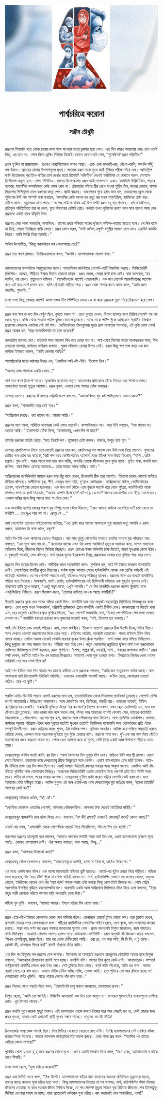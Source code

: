 <div align=center> <img src="../../metadata/images/rabibasariya/পার্শ্বচরিত্রে-করোনা-সঞ্জীব-চৌধুরী.jpg" align="center"></div><br><h1 align=center>পার্শ্বচরিত্রে করোনা</h1>
<h2 align=center>সঞ্জীব চৌধুরী</h2><br>রঞ্জনের বিশ্বাসটা হাত থেকে চায়ের কাপ পড়ে যাওয়ার মতো চুরমার হয়ে গেল। এত দিন কারও করোনার খবর এলে ধরেই নিত, ওর হবে না। শেষে কিনা ব্রেকিং নিউজ়ে নিজেই! ফোনে ফোনে রটে গেল, “শুনেছিস? রঞ্জন পজ়িটিভ!”

প্রথম দু’দিন গা ম্যাজম্যাজ। তখনও প্যারাসিটামলে অগাধ আস্থা। একে একে জলপটি-জ্বর, হেঁপো-কাশি, অনর্গল সর্দি, গন্ধ উধাও। প্রচারের ঠেলায় উপসর্গগুলো মুখস্থ। আতঙ্কে রঞ্জন নাকে মুখে কাঠি গুঁজিয়ে পরীক্ষা দিয়ে এল। আটচল্লিশ ঘণ্টা উত্তেজনার পর তিন-পাত্তির তাস দেখার মতো রিপোর্টে ‘পজ়িটিভ’ দেখেই ফ্যামিলির যে যেখানে পারল, সোশ্যাল ডিস্ট্যান্সে অদৃশ্য হল। পোষা মিনিটাও। ছাদের চিলেকোঠা‍য় রঞ্জন আইসোলেশনে, একা। ফ্যামিলি ফিজ়িশিয়ান, পাড়ার ডাক্তার, ফার্মেসির কম্পাউন্ডার কেউ ফোন ধরল না। চৌকাঠের বাইরে স্ত্রীর রেখে যাওয়া মুড়ির টিন, জলের বোতল, বাসক সিরাপের শিশিগুলো দেখে রঞ্জনের কান্না পেল। জ্বরটা বাড়ছে। তক্তপোষে শুয়ে হঠাৎ মনে হল, দেওয়ালের ফ্রেম থেকে পুলিশের উর্দি পরা অস্পষ্ট বাবা বলছেন, ‘আসামির কেউ আপন নয় রঞ্জু! ধরা যখন পড়েইছিস, জামিনের চেষ্টা কর। নইলে জেল। মৃত্যুদণ্ডও হতে পারে।’ কলেজ লাইফে বাবার এই উপদেশটা রঞ্জন বহু বার শুনেছে। বলতে চাইতেন, প্রতিকূল পরিস্থিতিতে হার না মেনে, ঘুরে দাঁড়ানোর চেষ্টাই শ্রেয়। কথাটা তখন পুলিশের প্রলাপ বলে মনে হলেও আজ যেন রঞ্জনকে একটা প্রচণ্ড ঝাঁকুনি দিল।

রঞ্জনের মেজ শালা সমবয়সি, সাদাসিধে। মাসের প্রথম শনিবার সন্ধেয় দু’জনে অফিস-পাড়ায় ইয়েতে বসে। সে দিন বাসে না উঠে, শেয়ার ট্যাক্সিতে বাড়ি ফেরে। রঞ্জন ফোন করল, “ভাই অখিল,এক্ষুনি বসুশ্রীর সামনে চলে এস। ক্রেডিট কার্ডটা নিয়ো। আমি ট্যাক্সি নিয়ে আসছি।”

অখিল উৎসাহিত, “কিন্তু লকডাউনে সব খোলাআছে তো?”

রঞ্জন তত ক্ষণে রাস্তায়। ট্যাক্সিওয়ালাকে বলল, “জলদি। হাসপাতালকা মামলা হ্যায়।”

*****

হাসপাতালের কম্পাউন্ডে অ্যাম্বুল্যান্সের জ্যাম। অ্যাডমিশন কাউন্টারে পেশেন্ট-পার্টি গিজগিজ করছে। সিকিয়োরিটি হিমশিম। মেঝেয়, সিঁড়িতে ঈশ্বরে বিশ্বাস হারানো মানুষ। রঞ্জন দেখল, সোজা রুটে চান্স নেই। বাবা বলেছেন, ‘হয় জামিন, নয় জেল। মৃত্যুদণ্ডও পসিব্‌ল।’ অ্যাডমিশনের পাশেই এমারজেন্সি। এক জন পেশেন্ট অ্যাডমিশনের অপেক্ষা করে এই মাত্র মর্গে চালান হল। খালি স্ট্রেচারটা মাটিতে পড়ে। রঞ্জন মেজ শালার কানে কানে বলল, “আমি জ্ঞান হারাচ্ছি, গুডবাই।”

মেজ শালা কিছু বোঝার আগেই আপাদমস্তক নীল পিপিইতে মোড়া কে বা কারা রঞ্জনকে তুলে নিয়ে নিরুদ্দেশ হয়ে গেল।

*****

রঞ্জন কত ক্ষণ বা কত দিন বেহুঁশ ছিল, বুঝতে পারল না। চোখ খুলতে দেখল, বিশাল হলঘরে জনা তিরিশ পেশেন্ট পর পর বেডে শুয়ে। কব্জি থেকে লতানে পাইপ ঝুলন্ত বোতলে ঢুকেছে। নাকে নাকে পাইপ গুঁজে অক্সিজেন সাপ্লাই। নিঃশ্বাস প্রশ্বাসের কোরাসে একটানা সোঁ সোঁ শব্দ। ভেন্টিলেটরের স্ক্রিনগুলোয় দুরন্ত গ্রাফ লাগাতার শাসাচ্ছে, এই বুঝি থেমে গেল! রঞ্জন আশ্বস্ত হল, ‘যাক্‌ অ্যাডমিশনটা তা হলে হয়েছে!’  

হলঘরটায় জানলা নেই। ফটফটে সাদা আলোয় দিন রাত বোঝা যায় না। সাই-ফাই ফিল্মের মতো আপাদমস্তক সাদা, নীল মোড়কে ডাক্তার, নার্সদের অবিরাম ব্যস্ততা। পুরুষ মহিলাও চেনার উপায় নেই। রঞ্জন কিছু ক্ষণ লক্ষ করে এক জন নার্সকে ইশারায় ডাকল, “আমি কোথায় আছি?”

অ্যাস্ট্রোনটের মতো কণ্ঠস্বরে উত্তর এল, “কোভিড আই-সি-ইউ। তিনশো তিন।”   

“আমার মেজ শালাকে একটা ফোন…”

নার্স তত ক্ষণে তিনশো সাতে। যুদ্ধোন্মাদ করোনার অদৃশ্য আক্রমণের প্রতিরোধে তাঁকে নিরন্তর অস্ত্র শানাতে হচ্ছে। অসতর্কতা মানেই মৃত্যুর আশঙ্কা। রঞ্জন বুঝল, এখানে মেজ শালার খোঁজ অবান্তর।  

ডাক্তার এলেন। রঞ্জনের বাঁ হাতের নাড়িটা চেপে বললেন, “এমার্জেন্সিতে খুব কষ্ট পাচ্ছিলেন। এখন কেমন?” 

রঞ্জন বলল, “শ্বাসকষ্টটা আর নেই স্যর।”      

“অক্সিজেন চলছে। ভয় পাবেন না। আমরা আছি।” 

রঞ্জনের মনে পড়ল, পরিচিত ডাক্তাররা কেউ ফোন ধরেননি। কম্পাউন্ডারও নয়। আর ইনি বলছেন, “ভয় পাবেন না। আমরা আছি।” ইমোশনটা ঢোঁক গিলে, “ডাক্তারবাবু, এখন দিন না রাত?”

ডাক্তার রঞ্জনের হাতটা ছেড়ে, “রাত তিনটে দশ। ঘুমোবার চেষ্টা করুন। পারলে, উপুড় হয়ে শুন।”  

ডাক্তার প্রেসক্রিপশন লিখে চলে যেতেই রঞ্জনের মনে হল, কোভিডের সব আতঙ্ক যেন উনি সঙ্গে নিয়ে গেলেন। ঘুমনোর চেষ্টায় সবে চোখ বন্ধ করেছে, বিশ্রী শব্দ করে ভেন্টিলেটরের অ্যালার্ম বেজে উঠল! সঙ্গে বিকট চিৎকার, “বাপি…আমি চল্লাম। গুড-বাই। মরার আগে বাবা হয়ে বলে যাচ্ছি, অশান্তি তোকে জীবনভর কুরে কুরে খাবে। তুইও বাবা, কথাটা মনে রাখিস। মরণ নিতে এসেছে আমাকে... তোর মায়ের কাছে যাচ্ছি। বাই।”

অক্সিজেনের ক্যানিউলাটা সামলে রঞ্জন ঘাড় উঁচু করে দেখল, চিৎকারটা ঠিক তার পাশেই। তিনশো চারের পেশেন্ট মাটিতে দাঁড়িয়ে কাঁপছে। অশীতিপর বৃদ্ধ, শীর্ণ, একমুখ সাদা দাড়ি, দু’চোখ কোটরগ্রস্ত। অক্সিজেনের পাইপ, ভেন্টিলেটরের প্রোব্‌স, স্যালাইনের বোতল ছত্রাকার। এক জন নার্স দৌড়ে এসে বৃদ্ধকে জাপ্টে ধরে বেডে শুইয়ে, ক্যানিউলাটা নাকে লাগাতে লাগাতে কপট তিরস্কার,  “আবার আপনি উঠেছেন? যদি পড়ে যেতেন? হাতের চ্যানেলটাও তো ছিঁড়ে ফেলেছেন। এরকম অস্থির হলে কিন্তু আবার হাত পা বেঁধে দেব।”

এক অনাত্মীয় নার্সের স্নেহের পরশে বৃদ্ধ শিশুর মতো কেঁদে উঠলেন, “কেন আমায় আটকে রেখেছিস মা? চলে যেতে দে লক্ষ্মীটি … এত দুঃখ আর সয় না। ছেড়ে দে …”

নার্স পেশেন্টের চ্যানেলে মাইক্রোপোর লাগিয়ে, “এত চেষ্টা করে আমরা আপনাকে সুস্থ করলাম দাদু! আপনি এ রকম বললে, আমাদের কি ভাল লাগে, বলুন?’

আই-সি-ইউ এখন শ্মশানের চেয়েও বিষণ্ণতর। সার সার মুমূর্ষু পেশেন্টের অসহায় চাহনির সামনে বৃদ্ধ কাঁদছেন আর বলছেন, “এত দুঃখ আর সয় না…” করোনার আতঙ্ক এখন ওঁর কাছে পরাজিত! মৃত্যুকে আবাহন করে, আপন সন্তানকে অভিশাপ দিয়ে, জীবনের হিসেব মিলিয়ে নিচ্ছেন। রঞ্জন চোখের উপর বালিশটা চাপা দিতেই, বাবার মুখখানা ভেসে উঠল। ও বুঝতেই পারেনি, সেও কাঁদছে। নার্স বৃদ্ধকে ঘুমের ইঞ্জেকশন দিয়ে, রঞ্জনকেও মাথায় হাত বুলিয়ে শান্ত করে গেল।

রঞ্জনের দিন রাতের হিসেব নেই। শারীরিক ভাবে অনেকটাই ভাল। মুশকিল হল, আই সি ইউতে বাথরুম ব্যাপারটাই নেই। পেশেন্টদের যাবতীয় কৃত্য বিছানায়। সর্বাঙ্গ সবুজ কাপড়ে মোড়া হাউসকিপিং নামক এক শ্রেণির কর্মচারী এই দায়িত্বটা সামলান। যে সব পেশেন্ট সজ্ঞানে নেই, তাঁদেরও সযত্নে পরিচ্ছন্ন রাখেন। রঞ্জনের সঙ্গে এর মধ্যেই বাসন্তীদির পরিচয় হয়ে গিয়েছে। মাঝবয়সি, খাটো, মোটা, হাউসকিপিংয়ের এই হিন্দিভাষী মহিলার এক মুহূর্তও ফুরসত নেই। ডাকলেই হাসি মুখে আশ্বাস, “একটু সবুর করো, এখুনি আসছি।” সে দিন বাসন্তীদি রঞ্জনের পাশের স্টুলটায় বসে একটুজিরিয়ে নিচ্ছিল। রঞ্জন জিজ্ঞেস করল, “তোমার বাড়িতে কে কে আছে বাসন্তীদি?”

উত্তরটা রঞ্জনের বুকে যেন বাঘের আঁচড় কেটে দিল। বাসন্তীদি আর তার মানুষটা মহারাষ্ট্রের সিরিডিতে দিনমজুরের কাজ করত। দেশ জুড়ে যখন ‘লকডাউন’, পরিযায়ী শ্রমিকদের ট্রেনে বাসন্তীদি একাই টিকিট পেল। কলকাতায় পা দিতেই খবর এল, তার মানুষটা কোভিডের জ্বরে ফুরিয়ে গিয়েছ, “এত পেশেন্ট সামলাচ্ছি দাদা, নিজের পেশেন্টটাকে শেষ দেখা দেখতে পেলাম না।” বাসন্তীদি হয়তো চোখের জল লুকনোর জন্যেই বলল, “যাই, তিনশো ছয় ডাকছে।”

আই-সি-ইউতে বেড নম্বরই পরিচয়। নাম,  গোত্র  অর্থহীন। ‘তিনশো সাতাশ’ রঞ্জনের ঠিক উল্টো দিকে, ঘড়ির নীচে। সময় দেখতে গেলেই ভদ্রলোকের দিকে চোখ পড়ে। চল্লিশের কোঠায়, অবস্থাটা ঘোরালো। গলায় রাইল্‌স টিউব দিয়ে খাবার যাচ্ছে। সেদিন সকাল থেকেই মাথাটা বারবার বুকের উপর ঝুঁকে পড়ছিল। নার্স সোজা করে বসিয়ে দিচ্ছিলেন। কিন্তু দুপুরের পর আর দরকার হল না। শরীরটা শক্ত হয়ে গেল। নতুন পেশেন্টের প্রস্তুতিতে দু’জন নার্স যখন ভদ্রলোকের ব্যক্তিগত জিনিসগুলো লিস্ট করছেন, রঞ্জন শুনছিল। ‘চশমা, গল্পের বই, ডায়েরি, পার্স… খবরের কাগজের কাটিং।’ রঞ্জন স্পষ্ট দেখল, কাটিংটা আই-পি-এল ম্যাচের ফিক্সচার। সামনেই খেলা শুরু হওয়ার কথা। ফিক্সচারে নিজের খেলা শেষের তারিখটা তো আর লেখা ছিল না! 

আই-সি-ইউতে সাত দিন থাকার পর ডাক্তার রাউন্ডে এসে রঞ্জনকে বললেন, “অক্সিজেন স্যাচুরেশন নর্মাল আছে। কাল আপনাকে হাই ডিপেন্ডেন্সি ইউনিটে পাঠাচ্ছি। ওখানেও এমার্জেন্সি সাপোর্ট আছে। ক’দিন দেখে, জেনারেল ওয়ার্ডে পাঠাব। তার পর ছুটি।”

*****

পরদিন এইচ-ডি-ইউ পাড়ায় এসেই রঞ্জনের মনে হল, প্ল্যানেটোরিয়াম থেকে শিয়ালদহ প্ল্যাটফর্মে ঢুকেছে। পেশেন্ট বেশির ভাগই মাড়োয়ারি। উচ্চৈঃস্বরে বাক্যালাপ। সঙ্গে মোবাইলে গান, ভিডিয়ো, গায়ত্রী মন্ত্র। খাবারের প্যাকেট, টিফিন ক্যারিয়ারে ঘর বোঝাই। শাকাহারী যুক্তিতে এঁদের ‘ঘর কা খানা’র বিশেষ বন্দোবস্ত। যখন হোম ডেলিভারি এল, মনে হল ষ্টেশনে ট্রেন ঢুকেছে। কার ডাব্বা কার সঙ্গে বদলে গেল, পাঁপড় আর আচারের ব্যাগটা কোথায় গেল, দইয়ের কটোরিটা সাম্‌হালকে… শোরগোল। এর পর শুরু হল, স্বজনের সঙ্গে সৌজন্যের খাদ্য বিতরণ। সঙ্গে রেসিপির ওয়ার্কশপ। ডাক্তার, নার্সদের অক্লান্ত পরিশ্রমে এঁদের সরব সুস্থতা যতটাই সুখকর ততটাই বিরক্তিকর পাশাপাশি অন্য পেশেন্টদের প্রতি এঁদের সম্পূর্ণ উদাসীনতা। রঞ্জন মেট্রনের কাছে শুনল, এঁরা মালিক পক্ষ। প্রতিবাদ অনর্থক। অতিষ্ঠ হয়ে লবিতে পায়চারি করতে বেরিয়ে দেখল, একজন বয়স্ক ভদ্রলোক দু’হাতে মুখ গুঁজে চেয়ারে বসে। রঞ্জনের মায়া হল। দু’-এক বার পাশ দিয়ে হেঁটেও ভদ্রলোকের নজর কাড়তে পারল না। শেষে যেচে আলাপ করে যা শুনল, সেটা দিয়ে একটা আস্ত উপন্যাস দাঁড়িয়ে যেতে পারে।

দেবব্রতবাবুর ক’দিন ধরেই কাশি, জ্বর ছিল। পয়লা বৈশাখের দিন দুপুরে হাঁপ ওঠে। বাড়িতে উনি আর স্ত্রী রমলা। ছেলে মেয়ে বিদেশে। করোনার ভয়ে দেবব্রতবাবু স্ত্রীকে কিছুতেই সঙ্গে নেননি। একাই হাসপাতালে এসে ভর্তি হলেন। আই-সি-ইউতে প্রথম চার দিন জ্ঞান ছিল না। একটু সামলে উঠতেই রমলার খবরের জন্য আকুল হলেন। কোভিড আই-সি-ইউতে পৃথিবীর সঙ্গে যোগাযোগ বিচ্ছিন্ন। সন্ধেবেলা সিকিয়োরিটি একটা মোবাইল নিয়ে পেশেন্ট প্রতি তিন মিনিট সময় দেয়। লাইন না পেলে, পরের সন্ধের অপেক্ষা। দেবব্রতবাবু দু’দিন চেষ্টা করেও বাড়ির ফোনটা কেউ ধরল না। মনে আশঙ্কার ধোঁয়া ঘনীভূত হচ্ছে। পরদিন দুপুরে এক জন ওয়ার্ড-বয় এসে দেবব্রতবাবুর ঘুম ভাঙিয়ে বলল, “রমলা চ্যাটার্জি আপনার কেউ হন?”

দেবব্রতবাবু আঁতকে ওঠেন, “হ্যাঁ, হ্যাঁ।”

“কোভিড জেনরাল ওয়ার্ডের পেশেন্ট, আপনার খোঁজকরছিল। আপনার টাক দেখেই আইডিয়া করিচি।”  

দেবব্রতবাবুর শ্বাসকষ্টটা যেন হঠাৎ ফিরে এল। বললেন, “সে কী! রমলা? এখানে? কোথায়? কবে? কেমন আছে?”

ওয়ার্ড-বয় বলল, “এমার্জেন্সি থেকে পেশেন্টকে ওয়ার্ডে নিয়ে গিয়েছিলাম, পাঁচ-ছ’দিন তো হবেই।”

ভদ্রলোক রঞ্জনের হাতদুটো ধরে বললেন, “ভাবতে পারছেন মশাই! আজ আট দিন হল, একই হাসপাতালে দু’জনে শুয়ে আছি। কোনও যোগাযোগ নেই। এঁরা অবশ্য বলছেন, ভাল আছে, কিন্তু…”

রঞ্জন বলল, “আপনার ডিসচার্জ কবে?”

দেবব্রতবাবু কেঁদে ফেললেন। বললেন, “ডাক্তারবাবুকে বলেছি, রমলা না ফিরলে, আমিও ফিরব না।”

এর মধ্যে একটা কাণ্ড ঘটল। এক বয়স্কা মাড়োয়ারি মহিলার ছুটি হয়েছে। ওয়ার্ড-বয় হুইল চেয়ার নিয়ে দাঁড়িয়ে। মহিলা জেদ ধরেছেন, ওঁর ‘বড়া বটল’ খুঁজে না পেলে বাড়িই যাবেন না। নার্স, হাউসকিপিং যেখানে যত জলের বোতল, ওষুধের বোতল, ইউরিনের বোতল এনে ওঁর ‘বড়া বটল’ শনাক্ত করার চেষ্টা করছে কিন্তু কোনওটাই মিলছে না। শেষে মেট্রন অরুণাদির উপস্থিত বুদ্ধিতে রহস্যোদ্ঘাটন হল। অরুণাদি একটা আস্ত অক্সিজেন সিলিন্ডার টেনে নিয়ে এসে বললেন, “ইয়ে বহুত ভারী বোলকে লরিমে আপকা বাড়ি অলরেডি ভেজ দিয়া।”

মহিলা খুব খুশি। বললেন, “বহোত আচ্ছা। ইস্‌সে বঢ়িয়া নিদ হোতা হ্যায়।’ 

*****

রঞ্জন এইচ-ডি-ইউয়ের কোলাহল থেকে যেন পালিয়ে বাঁচল। জেনারেল ওয়ার্ডে টুইন শেয়ার রুম। ঘরে ঢুকেই দেখল, রুমমেট বেডের ওপর যোগব্যায়ামে ব্যস্ত। শরীরের গ্র্যাভিটিকে গোড়ালির লাইনে রেখে, চোখ বুজে, শ্বাস-প্রশ্বাসের কসরত চলছে। পাক্কা আধ ঘণ্টা পর রঞ্জন নমস্কার জানানোর সুযোগ পেল। প্রথম আলাপেই বিশুদা জানালেন, বয়স বাহাত্তর। বাড়ি খিদিরপুর। সরকারি পেনশন সামান্য হলেও পুরো মেডিক্যাল ফেসিলিটি। রঞ্জন অসুখটা কী জিজ্ঞেস করায় বললেন, “যখন এসেছিলুম, জ্বরজ্বর ছিল। তার পর থেকে টেস্টিংয়েই আছি। এক্স রে, এম আর আই, সি টি সি, এ টু জেড। রোগটা কী, ডাক্তারও শিওর নয়!” বলেই বাঁধানো দাঁতে হাসি।

এত দিন পর বিশুদার সঙ্গ রঞ্জনের বেশ লাগছে। বিকেলের চা আসতেই রঞ্জনকে চানাচুরের কৌটোটা অফার করে বিশুদা বললেন, “আপনাকে রিলায়েব্‌ল বলেই মনে হচ্ছে। ফ্যাক্টটা বলি। আমার তিন কুলে কেউ নেই। আনম্যারেড। সম্পর্কে ভাগ্নিজামাই প্রপার্টির লোভে খবর টবর নেয়। সেই ঢুকিয়ে দিয়ে গেছে। ফর্মে নাকি লিখেছে, আমি ওর বাপ। আমার বয়েই গেছে ওর বাপ হতে। এখানে টেইম টেইম খাচ্ছি দাচ্ছি, তোফা আছি। হাত পুড়িয়ে তো আর রাঁধতে হচ্ছে না! মোবাইলটা পর্যন্ত খুলিনি। পাছে পাড়ার লোকে পাঁচ কান করে।”

রঞ্জন নিজের ফোন নম্বরটা দিয়ে বলল, “মোবাইলটা চালু করলে জানাবেন, যোগাযোগ রাখব।”

বিশুদা হেসে, “আমি তো আছিই। ভিজ়িটিং আওয়ার্সে এক দিন চলে আসুন না। বাওয়েল মুভমেন্টের ব্যায়ামগুলো দেখিয়ে দোব। খুব উবগার পাবেন।”

রঞ্জন কথাটা শুনে কয়েক মুহূর্ত ভাবল। এই হাসপাতাল থেকে কারও নিজের ঘরে আর ফেরাই হল না, কেউ ফেরার জন্য প্রহর গুনছে, আবার কেউ এখানেই স্থায়ী সুখের সন্ধান পাচ্ছে। মানুষের মন কী বিচিত্র! 

*****

ডিসচার্জের সময় মেজ শালাই ছিল। বিল মিটিয়ে বেরোতে বেরোতে রাত ন’টা। ট্যাক্সি হাসপাতালের গেট পেরিয়ে ফাঁকা রাস্তায় স্পিড দিয়েছে। সামনে ন্যাশনাল লাইব্রেরিরগেটে আলো জ্বলছে। মেজ শালা প্রশ্ন করল,  “অ্যাদ্দিন পর বাইরে বেরিয়ে কেমন লাগছে?”

পৃথিবীর খোলা হাওয়া হু হু করে রঞ্জনের চোখে মুখে। জোরে একটা নিঃশ্বাস নিয়ে বলল, “মনে হচ্ছে, অ্যাকাডেমিতে নাটক দেখে ফিরছি।”

মেজ শালা হেসে, “মুখ্য চরিত্রে করোনা?”

রঞ্জন এক মিনিট ভেবে বলল, “ঠিক উল্টো। হাসপাতালের বাইরে যারা করোনার আতঙ্কে প্রতিনিয়ত মৃত্যুভয়ে মরছে, তাদের কাছে করোনা মুখ্য চরিত্র হতে পারে। কিন্তু হাসপাতালের ভিতরে যে সব ডাক্তার, নার্স, হাউসকিপিং স্টাফ নিজের জীবনের তোয়াক্কা না করে অন্যের জীবন ফিরিয়ে দিচ্ছে, যে সব পেশেন্ট মৃত্যুর সামনে বুক চিতিয়ে জীবনের শেষ হিসেবটুকু মিলিয়ে নেওয়ার সাহস দেখাচ্ছে, তারা প্রত্যেকেই নাটকের মুখ্য চরিত্র। বরং করোনাই যেন পার্শ্বচরিত্রে, একা!”